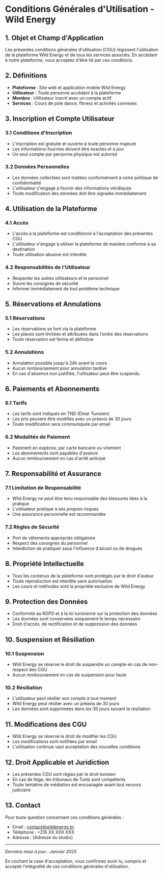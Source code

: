 # Conditions Générales d'Utilisation - Wild Energy

## 1. Objet et Champ d'Application

Les présentes conditions générales d'utilisation (CGU) régissent l'utilisation de la plateforme Wild Energy et de tous les services associés. En accédant à notre plateforme, vous acceptez d'être lié par ces conditions.

## 2. Définitions

- **Plateforme** : Site web et application mobile Wild Energy
- **Utilisateur** : Toute personne accédant à la plateforme
- **Membre** : Utilisateur inscrit avec un compte actif
- **Services** : Cours de pole dance, fitness et activités connexes

## 3. Inscription et Compte Utilisateur

### 3.1 Conditions d'Inscription
- L'inscription est gratuite et ouverte à toute personne majeure
- Les informations fournies doivent être exactes et à jour
- Un seul compte par personne physique est autorisé

### 3.2 Données Personnelles
- Les données collectées sont traitées conformément à notre politique de confidentialité
- L'utilisateur s'engage à fournir des informations véridiques
- Toute modification des données doit être signalée immédiatement

## 4. Utilisation de la Plateforme

### 4.1 Accès
- L'accès à la plateforme est conditionné à l'acceptation des présentes CGU
- L'utilisateur s'engage à utiliser la plateforme de manière conforme à sa destination
- Toute utilisation abusive est interdite

### 4.2 Responsabilités de l'Utilisateur
- Respecter les autres utilisateurs et le personnel
- Suivre les consignes de sécurité
- Informer immédiatement de tout problème technique

## 5. Réservations et Annulations

### 5.1 Réservations
- Les réservations se font via la plateforme
- Les places sont limitées et attribuées dans l'ordre des réservations
- Toute réservation est ferme et définitive

### 5.2 Annulations
- Annulation possible jusqu'à 24h avant le cours
- Aucun remboursement pour annulation tardive
- En cas d'absence non justifiée, l'utilisateur peut être suspendu

## 6. Paiements et Abonnements

### 6.1 Tarifs
- Les tarifs sont indiqués en TND (Dinar Tunisien)
- Les prix peuvent être modifiés avec un préavis de 30 jours
- Toute modification sera communiquée par email

### 6.2 Modalités de Paiement
- Paiement en espèces, par carte bancaire ou virement
- Les abonnements sont payables d'avance
- Aucun remboursement en cas d'arrêt anticipé

## 7. Responsabilité et Assurance

### 7.1 Limitation de Responsabilité
- Wild Energy ne peut être tenu responsable des blessures liées à la pratique
- L'utilisateur pratique à ses propres risques
- Une assurance personnelle est recommandée

### 7.2 Règles de Sécurité
- Port de vêtements appropriés obligatoire
- Respect des consignes du personnel
- Interdiction de pratiquer sous l'influence d'alcool ou de drogues

## 8. Propriété Intellectuelle

- Tous les contenus de la plateforme sont protégés par le droit d'auteur
- Toute reproduction est interdite sans autorisation
- Les cours et méthodes sont la propriété exclusive de Wild Energy

## 9. Protection des Données

- Conformité au RGPD et à la loi tunisienne sur la protection des données
- Les données sont conservées uniquement le temps nécessaire
- Droit d'accès, de rectification et de suppression des données

## 10. Suspension et Résiliation

### 10.1 Suspension
- Wild Energy se réserve le droit de suspendre un compte en cas de non-respect des CGU
- Aucun remboursement en cas de suspension pour faute

### 10.2 Résiliation
- L'utilisateur peut résilier son compte à tout moment
- Wild Energy peut résilier avec un préavis de 30 jours
- Les données sont supprimées dans les 30 jours suivant la résiliation

## 11. Modifications des CGU

- Wild Energy se réserve le droit de modifier les CGU
- Les modifications sont notifiées par email
- L'utilisation continue vaut acceptation des nouvelles conditions

## 12. Droit Applicable et Juridiction

- Les présentes CGU sont régies par le droit tunisien
- En cas de litige, les tribunaux de Tunis sont compétents
- Toute tentative de médiation est encouragée avant tout recours judiciaire

## 13. Contact

Pour toute question concernant ces conditions générales :
- Email : contact@wildenergy.tn
- Téléphone : +216 XX XXX XXX
- Adresse : [Adresse du studio]

---

*Dernière mise à jour : Janvier 2025*

En cochant la case d'acceptation, vous confirmez avoir lu, compris et accepté l'intégralité de ces conditions générales d'utilisation.
